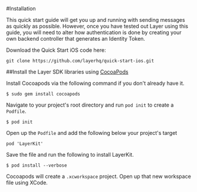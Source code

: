 #Installation

This quick start guide will get you up and running with sending messages as quickly as possible. However, once you have tested out Layer using this guide, you will need to alter how authentication is done by creating your own backend controller that generates an Identity Token.

Download the Quick Start iOS code here:

```
git clone https://github.com/layerhq/quick-start-ios.git
```

##Install the Layer SDK libraries using [CocoaPods](http://cocoapods.org)

Install Cocoapods via the following command if you don't already have it.

```
$ sudo gem install cocoapods
```

Navigate to your project's root directory and run `pod init` to create a `Podfile`.

```
$ pod init
```

Open up the `Podfile` and add the following below your project's target

```
pod 'LayerKit'
```

Save the file and run the following to install LayerKit.

```
$ pod install --verbose
```

Cocoapods will create a `.xcworkspace` project. Open up that new workspace file using XCode.
